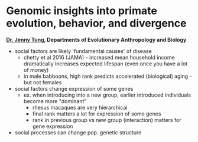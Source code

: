 # Genomic insights into primate evolution, behavior, and divergence

**[Dr. Jenny Tung](http://www.tung-lab.org/), Departments of Evolutionary Anthropology and Biology**

- social factors are likely 'fundamental causes' of disease
  - chetty et al 2016 (JAMA) - increased mean household income dramatically increases expected lifespan (even once you have a lot of money)
  - in male babboons, high rank predicts accelerated (biological) aging - but not females
- social factors change expression of some genes
  - ex. when introducing into a new group, earlier introduced individuals become more "dominant"
    - rhesus macaques are very hierarchical
    - final rank matters a lot for expression of some genes
    - rank in previous group vs new group (interaction) matters for gene expression
- social processes can change pop. genetic structure